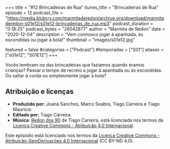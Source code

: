 +++
title = "#12 Brincadeiras de Rua"
itunes_title = "Brincadeiras de Rua"
episode = 12
podcast_file = "https://media.blubrry.com/marmitaderedon/archive.org/download/marmitaderedon-s01e12/s01e12-brincadeiras_de_rua.mp3"
podcast_duration = "0:18:25"
podcast_bytes = "26542877"
author = "Marmita de Redon"
date = "2020-12-04"
description = "Vem connosco jogar à apanhada, às escondidas ou jogar à bola!"
thumbnail = "images/s01e12.jpg"

featured = false
#categorias = ["Podcast"]
#temporadas = ["S01"]
aliases = ["s01e12", "S01E12"]
+++

Vocês lembram-se das brincadeiras que fazíamos quando éramos crianças? 
Passar o tempo de recreio a jogar à apanhada ou às escondidas. 
Ou saltar à corda ou simplesmente jogar à bola?




## Atribuição e licenças
- **Produzido por:** Joana Sanches, Marco Seabra, Tiago Carreira e Tiago Maurício.
- **Editado por:** Tiago Carreira.
- **Música**: [Redon dos 90](https://archive.org/details/redon90) de Tiago Carreira, está licenciada nos termos da [Licença Creative Commons - Atribuição 4.0 Internacional](http://creativecommons.org/licenses/by/4.0/).

Este episódio está licenciado nos termos da [Licença Creative Commons - Atribuição-SemDerivações 4.0 Internacional](https://creativecommons.org/licenses/by-nd/4.0/) (CC BY-ND 4.0).

